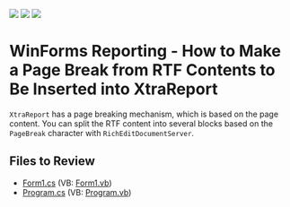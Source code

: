 <!-- default badges list -->
![](https://img.shields.io/endpoint?url=https://codecentral.devexpress.com/api/v1/VersionRange/128605355/13.1.7%2B)
[![](https://img.shields.io/badge/Open_in_DevExpress_Support_Center-FF7200?style=flat-square&logo=DevExpress&logoColor=white)](https://supportcenter.devexpress.com/ticket/details/E4937)
[![](https://img.shields.io/badge/📖_How_to_use_DevExpress_Examples-e9f6fc?style=flat-square)](https://docs.devexpress.com/GeneralInformation/403183)
<!-- default badges end -->

# WinForms Reporting - How to Make a Page Break from RTF Contents to Be Inserted into XtraReport

`XtraReport` has a page breaking mechanism, which is based on the page content.  You can split the RTF content into several blocks based on the `PageBreak` character with `RichEditDocumentServer`.

## Files to Review

* [Form1.cs](./CS/WindowsFormsApplication1/Form1.cs) (VB: [Form1.vb](./VB/WindowsFormsApplication1/Form1.vb))
* [Program.cs](./CS/WindowsFormsApplication1/Program.cs) (VB: [Program.vb](./VB/WindowsFormsApplication1/Program.vb))
